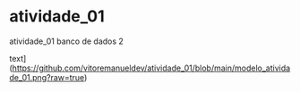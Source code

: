 # atividade_01
atividade_01 banco de dados 2


text](https://github.com/vitoremanueldev/atividade_01/blob/main/modelo_atividade_01.png?raw=true)
